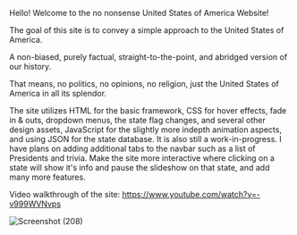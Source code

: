 Hello! Welcome to the no nonsense United States of America Website!

The goal of this site is to convey a simple approach to the United States of America. 

A non-biased, purely factual, straight-to-the-point, and abridged version of our history.

That means, no politics, no opinions, no religion, just the United States of America in all its splendor. 

The site utilizes HTML for the basic framework, CSS for hover effects, fade in & outs, dropdown menus, the state flag changes, and several other design assets, JavaScript for the slightly more indepth animation aspects, and using JSON for the state database. It is also still a work-in-progress. I have plans on adding additional tabs to the navbar such as a list of Presidents and trivia. Make the site more interactive where clicking on a state will show it's info and pause the slideshow on that state, and add many more features. 

Video walkthrough of the site: https://www.youtube.com/watch?v=-v999WVNvps

![Screenshot (208)](https://user-images.githubusercontent.com/67118137/138011460-4e755855-986d-427c-8830-3690a4cf80e7.png)
